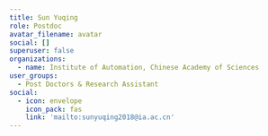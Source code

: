 ```yaml
---
title: Sun Yuqing
role: Postdoc
avatar_filename: avatar
social: []
superuser: false
organizations:
  - name: Institute of Automation, Chinese Academy of Sciences
user_groups:
  - Post Doctors & Research Assistant
social:
  - icon: envelope
    icon_pack: fas
    link: 'mailto:sunyuqing2018@ia.ac.cn'
---
```



